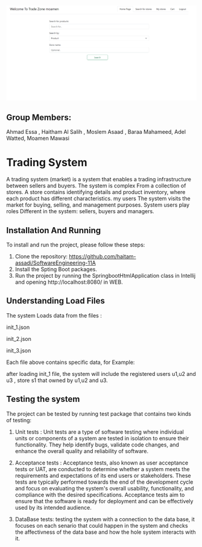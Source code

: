 ![TradeZone](https://github.com/haitam-assadi/SoftwareEngineering-11A/blob/version_2_master/TradeZone.png)


## Group Members:
 Ahmad Essa , Haitham Al Salih , Moslem Asaad , Baraa Mahameed, Adel Watted, Moamen Mawasi
 

# Trading System

A trading system (market) is a system that enables a trading infrastructure between sellers and buyers. The system is complex
From a collection of stores. A store contains identifying details and product inventory, where each product has different characteristics. my users
The system visits the market for buying, selling, and management purposes. System users play roles
Different in the system: sellers, buyers and managers.

## Installation And Running

To install and run the project, please follow these steps:

1. Clone the repository: https://github.com/haitam-assadi/SoftwareEngineering-11A
2. Install the Spting Boot packages.
3. Run the project by running the SpringbootHtmlApplication class in Intellij and opening http://localhost:8080/ in WEB.

## Understanding Load Files

The system Loads data from the files :

 init_1.json

 init_2.json

 init_3.json

 Each file above contains specific data, for Example:

  after loading init_1 file, the system will include the registered users u1,u2 and u3 , store s1 that owned by u1,u2 and u3.

## Testing the system

The project can be tested by running test package that contains two kinds of testing:

1. Unit tests : Unit tests are a type of software testing where individual units or components of a system are tested in isolation to ensure their functionality. They help identify bugs, validate code changes, and enhance the overall quality and reliability of software.

2. Acceptance tests : 
Acceptance tests, also known as user acceptance tests or UAT, are conducted to determine whether a system meets the requirements and expectations of its end users or stakeholders. These tests are typically performed towards the end of the development cycle and focus on evaluating the system's overall usability, functionality, and compliance with the desired specifications. Acceptance tests aim to ensure that the software is ready for deployment and can be effectively used by its intended audience.

3. DataBase tests: testing the system with a connection to the data base, it focuses on each senario that could happen in the system and checks the affectivness of the data base and how the hole system interacts with it. 

